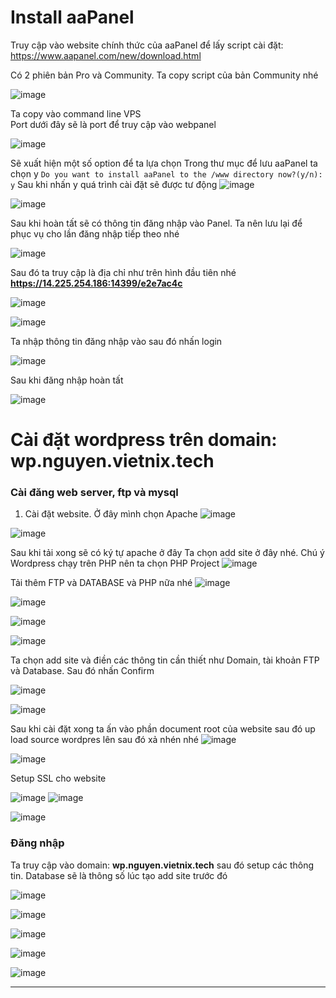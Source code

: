 # Install aaPanel

Truy cập vào website chính thức của aaPanel để lấy script cài đặt: https://www.aapanel.com/new/download.html  

Có 2 phiên bản Pro và Community. Ta copy script của bản Community nhé  

![image](https://github.com/user-attachments/assets/fb5ff62c-e30f-4c68-b008-8508c0d1df51)

Ta copy vào command line VPS  
Port dưới đây sẽ là port để truy cập vào webpanel  

![image](https://github.com/user-attachments/assets/f3c81379-5b99-4961-9317-fd1707d49682)

Sẽ xuất hiện một số option để ta lựa chọn 
Trong thư mục để lưu aaPanel ta chọn y
```Do you want to install aaPanel to the /www directory now?(y/n): y```
Sau khi nhấn y quá trình cài đặt sẽ được tư động
![image](https://github.com/user-attachments/assets/4c1f5ca0-8c55-4b5b-845f-980aa905406a)

![image](https://github.com/user-attachments/assets/3d26fe86-4d9d-4006-96e1-afc2c1b49057)

Sau khi hoàn tất sẽ có thông tin đăng nhập vào Panel. Ta nên lưu lại để phục vụ cho lần đăng nhập tiếp theo nhé

![image](https://github.com/user-attachments/assets/c5ba58e7-1fbe-424d-b9c5-cf1ef926864a)

Sau đó ta truy cập là địa chỉ như trên hình đầu tiên nhé
**https://14.225.254.186:14399/e2e7ac4c**

![image](https://github.com/user-attachments/assets/190e2a50-226e-4423-bfb7-a221d30585c1)

![image](https://github.com/user-attachments/assets/9243c418-bd7a-4cbf-8b1f-f9b477d23545)

Ta nhập thông tin đăng nhập vào sau đó nhấn login

![image](https://github.com/user-attachments/assets/9d35e7ec-4504-45e0-a6a8-ab1a4498946d)

Sau khi đăng nhập hoàn tất

![image](https://github.com/user-attachments/assets/fc2dc425-bc00-42e9-823a-3b26b8d58cc6)


# Cài đặt wordpress trên domain: wp.nguyen.vietnix.tech

### Cài đăng web server, ftp và mysql 
1. Cài đặt website. Ở đây mình chọn Apache 
![image](https://github.com/user-attachments/assets/1ebaa558-8c96-466d-a071-9a8d1a25a703)

![image](https://github.com/user-attachments/assets/b5baa1f4-b269-4a24-8a26-bacbf3b7fb92)

Sau khi tải xong sẽ có ký tự apache ở đây 
Ta chọn add site ở đây nhé. Chú ý Wordpress chạy trên PHP nên ta chọn PHP Project 
![image](https://github.com/user-attachments/assets/d35e5a6d-a696-4622-9540-43c608390c76)

Tải thêm FTP và DATABASE và PHP  nữa nhé 
![image](https://github.com/user-attachments/assets/7598785c-3025-405e-a073-13543459cef9)

![image](https://github.com/user-attachments/assets/3d5517f0-a6bf-4b6e-8a04-5120508f0a2b)

![image](https://github.com/user-attachments/assets/fa793477-cf56-4b5f-adc1-4a2921212410)

![image](https://github.com/user-attachments/assets/2d7e37e6-a9e9-42ba-a2c1-d116cc7c169b)




Ta chọn add site và điền các thông tin cần thiết như Domain, tài khoản FTP và Database. Sau đó nhấn Confirm 

![image](https://github.com/user-attachments/assets/d71d60f4-b84c-4a9f-b897-c4ca1bf316d6)



![image](https://github.com/user-attachments/assets/51653412-6326-4c75-a600-b548b8563657)


Sau khi cài đặt xong ta ấn vào phần document root của website sau đó up load source wordpres lên sau đó xả nhén nhé
![image](https://github.com/user-attachments/assets/d75f29b9-accd-49f4-baab-6b355a651f0a)

![image](https://github.com/user-attachments/assets/a2d53b66-ba65-40c3-8da5-3e3a3fb8944e)


Setup SSL cho website

![image](https://github.com/user-attachments/assets/3ffdb43d-d5ab-4516-bde0-262912fa621c)
![image](https://github.com/user-attachments/assets/fdf554b9-f747-4d79-b959-981be5b05b6b)

![image](https://github.com/user-attachments/assets/d2b1386c-e8d0-4c02-bccd-36fffe3d0f22)

### Đăng nhập 
Ta truy cập vào domain: **wp.nguyen.vietnix.tech** sau đó setup các thông tin. Database  sẽ là thông số lúc tạo add site trước đó

![image](https://github.com/user-attachments/assets/5cb9b4d5-1bf8-4ffe-86a4-b78339568d8b)


![image](https://github.com/user-attachments/assets/7f964c65-1c5b-4af9-854a-7525d03f394c)

![image](https://github.com/user-attachments/assets/d056e241-9460-4328-aa98-7493b02653c9)

![image](https://github.com/user-attachments/assets/5ebd2e7a-ef4b-4e77-bf85-53efcb653ce2)


![image](https://github.com/user-attachments/assets/537b0e33-b1a7-4e22-afe8-205f44b8dbdb)






---------------------------------------------------------------------------------------










